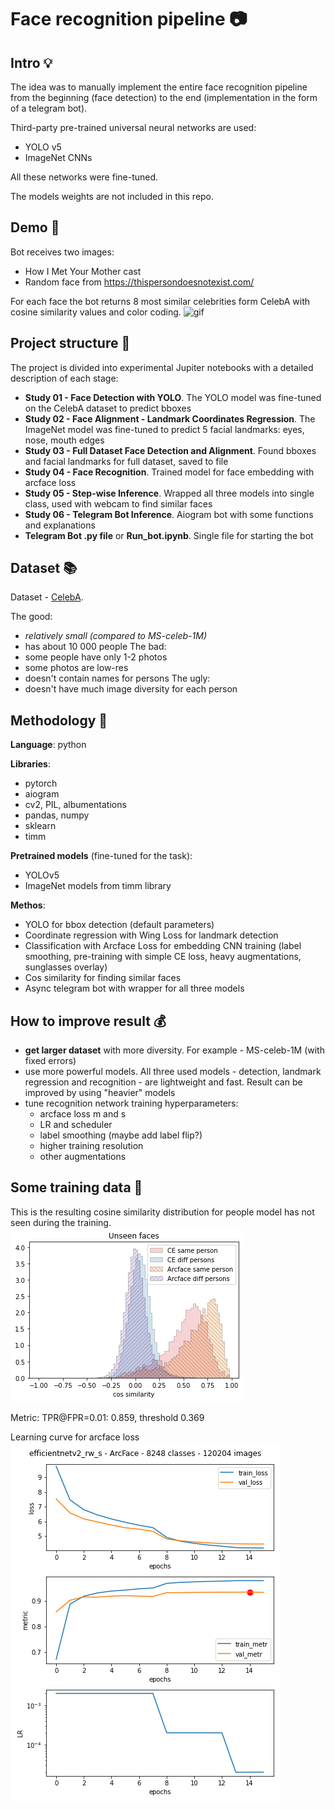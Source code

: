 
# Face recognition pipeline :camera:

## Intro :bulb:

The idea was to manually implement the entire face recognition pipeline from the beginning (face detection) to the end (implementation in the form of a telegram bot).

Third-party pre-trained universal neural networks are used:
- YOLO v5
- ImageNet CNNs

All these networks were fine-tuned.

The models weights are not included in this repo.

## Demo :iphone:

Bot receives two images:
- How I Met Your Mother cast
- Random face from https://thispersondoesnotexist.com/

For each face the bot returns 8 most similar celebrities form CelebA with cosine similarity values and color coding.
![gif](demo_face_recognition.gif)

## Project structure :ledger:

The project is divided into experimental Jupiter notebooks with a detailed description of each stage:

- **Study 01 - Face Detection with YOLO**. The YOLO model was fine-tuned on the CelebA dataset to predict bboxes
- **Study 02 - Face Alignment - Landmark Coordinates Regression**. The ImageNet model was fine-tuned to predict 5 facial landmarks: eyes, nose, mouth edges
- **Study 03 - Full Dataset Face Detection and Alignment**. Found bboxes and facial landmarks for full dataset, saved to file
- **Study 04 - Face Recognition**. Trained model for face embedding with arcface loss
- **Study 05 - Step-wise Inference**. Wrapped all three models into single class, used with webcam to find similar faces
- **Study 06 - Telegram Bot Inference**. Aiogram bot with some functions and explanations
- **Telegram Bot .py file** or **Run_bot.ipynb**. Single file for starting the bot

## Dataset :books:

Dataset - [CelebA](https://mmlab.ie.cuhk.edu.hk/projects/CelebA.html).

The good:
- *relatively small (compared to MS-celeb-1M)*
- has about 10 000 people
The bad:
- some people have only 1-2 photos
- some photos are low-res
- doesn't contain names for persons
The ugly:
- doesn't have much image diversity for each person

## Methodology :ant:

**Language**: python

**Libraries**:
- pytorch
- aiogram
- cv2, PIL, albumentations
- pandas, numpy
- sklearn
- timm

**Pretrained models** (fine-tuned for the task):
- YOLOv5
- ImageNet models from timm library

**Methos**:
- YOLO for bbox detection (default parameters)
- Coordinate regression with Wing Loss for landmark detection
- Classification with Arcface Loss for embedding CNN training (label smoothing, pre-training with simple CE loss, heavy augmentations, sunglasses overlay)
- Cos similarity for finding similar faces
- Async telegram bot with wrapper for all three models

## How to improve result :moneybag:
- **get larger dataset** with more diversity. For example - MS-celeb-1M (with fixed errors)
- use more powerful models. All three used models - detection, landmark regression and recognition - are lightweight and fast. Result can be improved by using "heavier" models
- tune recognition network training hyperparameters:
    - arcface loss m and s
    - LR and scheduler
    - label smoothing (maybe add label flip?)
    - higher training resolution
    - other augmentations
    
## Some training data :wrench:

This is the resulting cosine similarity distribution for people model has not seen during the training.
![cos_sim](unseen_faces_similarity_distrib.png)

Metric: TPR@FPR=0.01: 0.859, threshold 0.369

Learning curve for arcface loss
![cos_sim](arcface_learning_curve.png)